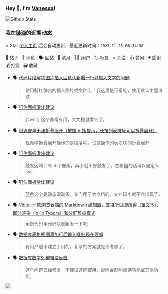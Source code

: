 ### Hey 👋, I'm [Vanessa](http://vanessa.b3log.org/)!

![Github Stats](https://github-readme-stats.vercel.app/api?username=Vanessa219&show_icons=true)

<!--events start -->

### 我在[链滴](https://ld246.com)的近期动态

⭐️ Star [个人主页](https://github.com/Vanessa219/Vanessa219) 后会自动更新，最近更新时间：`2023-11-25 08:34:38`

📝 帖子 &nbsp; 💬 评论 &nbsp; 🗣 回帖 &nbsp; 🌙 清月 &nbsp; 👨‍💻 用户 &nbsp; 🏷️ 标签 &nbsp; ⭐️ 关注 &nbsp; 👍 赞同 &nbsp; 💗 感谢 &nbsp; 💰 打赏 &nbsp; 🗃 收藏

* 🗣 [代码片段解决图片插入后默认新增一行以输入文字的问题](https://ld246.com/article/1692254723415/comment/1700816933015#comments)

  > 使用斜杠弹出的插入图片或文件么？我这里是正常的，使用默认主题试试
* 🗣 [钉住面板滑出建议](https://ld246.com/article/1700727130569/comment/1700787089482#comments)

  > @wslrj 这个非常有用，大文档就靠它了。
* 🗣 [思源安卓无法折叠展开（按照 V 姐提示，长按列表符号可以折叠展开）](https://ld246.com/article/1700784749085/comment/1700790175027#comments)

  > 视频中折叠展开操作的是段落块，试试操作列表项块的折叠展开
* 🗣 [钉住面板滑出建议](https://ld246.com/article/1700727130569/comment/1700786328837#comments)

  > 触发区域只有 8 个像素，再小就不好触发了。左和粗的话可以自定义 css
* 🗣 [钉住面板滑出建议](https://ld246.com/article/1700727130569/comment/1700787089482#comments)

  > 蓝色这个是动态滚动条，专门用于大文档的。文档较小就不会出现了。
* 🗣 [Vditor 一款浏览器端的 Markdown 编辑器，支持所见即所得（富文本）、即时渲染（类似 Typora）和分屏预览模式](https://ld246.com/article/1549638745630/comment/1700739986926#comments)

  > 示例代码用代码块重新发一下吧
* 🗣 [数据库表格视图添加行后输入框出现在顶部](https://ld246.com/article/1700537839021/comment/1700705591432#comments)

  > 有用户是不建立引用的。复杂的方案就先不考虑了。
* 🗣 [数据库数字列编辑没反应](https://ld246.com/article/1700619560995/comment/1700705209927#comments)

  > 这个问题已经修复，不建议这样使用，否则会影响筛选功能或其他功能。


<!--events end -->

<a title="Hits" target="_blank" href="https://github.com/Vanessa219/Vanessa219"><img src="https://hits.b3log.org/Vanessa219/Vanessa219.svg"></a>
